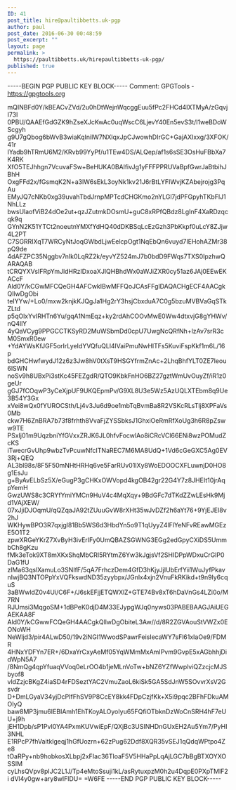 ```yaml
---
ID: 41
post_title: hire@paultibbetts.uk-pgp
author: paul
post_date: 2016-06-30 00:48:59
post_excerpt: ""
layout: page
permalink: >
  https://paultibbetts.uk/hirepaultibbetts-uk-pgp/
published: true
---
```

-----BEGIN PGP PUBLIC KEY BLOCK-----
Comment: GPGTools - https://gpgtools.org

mQINBFd0Y/kBEACvZVd/2u0hDtWejnWqcggEuu5fPc2FHCd4IXTMyA/zGqvjI73I
0PBU/QAAEfGdGZK9hZseXJcKwAc0uqWscC6LjevY40En5evS3t/l1weBDoWScgyh
g9U7gQbog6bWvB3wiaKqInilW7NXlqxJpCJwowhDIrGC+GajAXIxxg/3XFOK/41r
IYadb9hTRmU6M2/KRvb99YyPf/u1TEw4DS/ALQep/af1s6sSE3OsHuFBbXa7K4RK
XfO5TEJhhgn7VcuvaFSw+BeHUKA0BAlfivJg1yFFFPPRUVaBpfGwrJaBtbihJBhH
OxgFFd2x/fGsmqK2N+a3lW6sEkL3oyNk1kv21J6rBtLYFIWvjKZAbejrojg3PqAu
EMyJQ7cNKb0xg39uvahTbdJrnpMPTcdCHGKmo2nYLGl7jdPFGpyhTKbFlJ1NhLLz
bwsUlaofViB24dOe2ut+qzJZutmkDOsmU+guC8xRPfQBdz8LgInF4XaRDzqcqk9q
GYnN2K51YTCt2noeutnYMXfYdHQ40dDKBSqLcEzGzh3PbKkpf0uLcY8ZJjw4L2PT
C7SGRRIXqT7WRCyNtJoqGWbdLjwEelcpOgt1NqEbQn6vuyd7IEHohAZMr38pQ9de
4dAFZPC35Nggbv7nIk0LqRZ2k/eyvYZ524mJ7b0bdD9FWqs7TXS0IpzhwQARAQAB
tCRQYXVsIFRpYmJldHRzIDxoaXJlQHBhdWx0aWJiZXR0cy51az6JAj0EEwEKACcF
Ald0Y/kCGwMFCQeGH4AFCwkIBwMFFQoJCAsFFgIDAQACHgECF4AACgkQllwDgObi
teIYYw/+Lo0/mxw2knjkKJQgJa1Hg2rY3hsjCbxduA7C0g5bzuMVBVaGqSTkZLtd
p5qOlxYvIRHTn6Yu/gqA1NmEqz+ky2rdAhCOOvMwE0Ww4dtxvjG8gYHWv/nQ4llY
4yQaVCyg9PPGCCTKSyRD2MuWSbmDd0cpU7UwgNcQRfNh+lzAv7srR3cM0SmxR0ew
+YdAYWsKfJGF5orIrLyeIdYVQfuQLl4lVaiPmuNwHlTFs5KuviFspKkf1m6L/16p
bdGHCHwfwydJ12z6z3Jw8hV0tXsT9HSGYfrmZnAc+2LhqBhfYLT0ZE7leou6lSWN
noSv9h8UBxPi3stKc45FEZgdR/QTO9KbkFnHO6BZ27gztWmUvOuyZf/iR1z0geUr
gGJ7fCOqwP3yCeXjpUF9UKQEpmPv/G9XL8U3e5Wz5AzUQLXTEbm8q9Ue3B54Y3Gx
xVei8wQx0fYUROCSth/Lj4v3Ju6d9oe1mbTqBvmBa8R2VSKcRLsTlj8XPFaVs0Mb
ckw7H6ZnBRA7b73f8frhth8VvaFjZYSSbksJ1GhxiOeRmRfXoUg3h6R8pZsww9TE
PSxIj01m9UqzbniYfGVxxZRJK6JL0hfvFocwlAo8iCRcVCl66ENi8wzPOMudZcKS
iTwecrGvUhp9wbzTvPcuwNfcITNaREC7M6MA8UdQ+1Vd6cGeGXC5Ag0EV3Rj+QEQ
AL3bl98s/8F5F50mNHtHRHq6ve5FarRUv01IXy8WoEDOOCXFLuwnjD0HO8g1EsJu
g+ByAvELbSz5X/eGugP3gCHKxOWVopd4kgOB42gr22G4Y7z8JHEIt10jrAqpYemH
GwzUWS8c3CRYfYmiYMCn9HuV4c4MqXqy+9BdGFc7dTKdZZwLEsHk9Mjd1VAjXEW/
07xJjiDJOqmU/qQZqaJA92tZUuuGvW8rXHt35wJvDZf2h6aYt76+9YjEJEI8v2hJ
WKHywBPO3R7qxjgl81Bb5WS6d3HbdYn5o9T1qUyyZ4lFlYeNFvREawMGEzE5O1T2
zpwXRGeYKrZ7XvByH3ivErIFy0UmQBAZSGWNG3EGg2edGpyCXiDS5UmmbCh8gKzu
fMk3eTok9XT8mXKxShqMbCRI5RYtmZ6Yw3kJgjsVf2SHIDPpWDxuCrGlP0DaG1fU
zlMa63qslXamuLo3SNIfF/5qA7FrhczDem4GfD3hKjyJjIUbErfYii1WuJyfPkav
nIwjBQ3NTOPpYxVQFkswdND35zyybpx/JGnlx4xjn2VnuFkRKikd+t9n9ly6cquS
3aBWwldZ0v4Ui/C6F+/J6skEFjjETQWXlZ+GTE74Bv8xT6hDaVnGs4LZi0o/M7RN
RJUmsi3MqgoSM+1dBPeK0djD4M33EJypgWJq0nyws03PABEBAAGJAiUEGAEKAA8F
Ald0Y/kCGwwFCQeGH4AACgkQllwDgObiteL3Aw//d/8R2ZGVAouStVWZx0EONoWH
NeWljd3/pir4ALwD50/19v2iNGI1WwodSPawrFeisIecaWY7sFl61xIaOe9/FDMR
4HNxYDFYn7ER+/6DxaYrCxyAeMf05YqWMmMxAmIPvm9GvpE5xAGbhhjDidWpN5A7
/8NmQg4qpYfuaqVVoq0eLrOO4b1jeMLnVoTw+bNZ6YZfWwplviQZzcjcMJSbyof8
vldZzjcBKgZ4iaSD4rFDSeztYAC2VmuZaoL6kiSk5GA5SdJnW5SOvvrXsV2Gsvdr
D+DmLGyaV34yjDcPIfFhSV9P8CcEY8kk4FDpCzjfKk+X5i9pqc2BFhFDkuAMOIyQ
baw8MP3jmu6IEBIAmh1EhTKoyALOyoIyu65FQfiOTbknDzWoCnSRH4hF7eUU+j9h
jEH1Dpb/sP1PvI0YA4PxmKUVwiEpF/QXjBc3USINHDnGUxEH2Au5Ym7/PyHI3NHL
E1RPcP7fhVaitklgeqj1hGfUozrn+62zPug62Ddf8XQR35vSEJ1qQdqWPtpo4Ze8
tOaRPy+nb9hobkosXLbpj2xFIac36TloaF5V5HHaPpLqAjLGC7bBgBTXOYXOSSIM
cyLhsQVpv8pIJC2L1J/Tp4eMtoSsuji1kL/asRytuxpzM0h2u4DqpE0PXpTMlF2i
dVl4y0gw+ary8wIFlDU=
=W6FE
-----END PGP PUBLIC KEY BLOCK-----